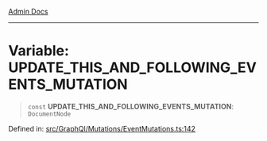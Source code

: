 [Admin Docs](/)

***

# Variable: UPDATE\_THIS\_AND\_FOLLOWING\_EVENTS\_MUTATION

> `const` **UPDATE\_THIS\_AND\_FOLLOWING\_EVENTS\_MUTATION**: `DocumentNode`

Defined in: [src/GraphQl/Mutations/EventMutations.ts:142](https://github.com/PalisadoesFoundation/talawa-admin/blob/main/src/GraphQl/Mutations/EventMutations.ts#L142)
